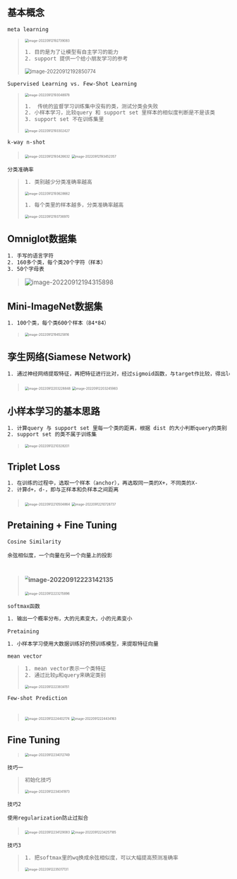 

## 基本概念

`meta learning`

> <img src="pic\image-20220912192739083.png" alt="image-20220912192739083" style="zoom:50%;" />
>
> ```tex
> 1. 目的是为了让模型有自主学习的能力
> 2. support 提供一个给小朋友学习的参考
> ```
>
> <img src="pic\image-20220912192850774.png" alt="image-20220912192850774" style="zoom:80%;" />



`Supervised Learning vs. Few-Shot Learning`

> <img src="pic\image-20220912193048978.png" alt="image-20220912193048978" style="zoom:50%;" />
>
> ```tex
> 1.  传统的监督学习训练集中没有的类，测试分类会失败
> 2. 小样本学习，比较query 和 support set 里样本的相似度判断是不是该类
> 3. support set 不在训练集里
> ```
>
> <img src="pic\image-20220912193302427.png" alt="image-20220912193302427" style="zoom:50%;" />

`k-way n-shot`

> <img src="pic\image-20220912193426632.png" alt="image-20220912193426632" style="zoom:50%;" />
>
> <img src="pic\image-20220912193452357.png" alt="image-20220912193452357" style="zoom:50%;" />

`分类准确率`

> ```tex
> 1. 类别越少分类准确率越高
> ```
>
> <img src="pic\image-20220912193628662.png" alt="image-20220912193628662" style="zoom:50%;" />
>
> ```tex
> 1. 每个类里的样本越多，分类准确率越高
> ```
>
> <img src="pic\image-20220912193736970.png" alt="image-20220912193736970" style="zoom:50%;" />



## Omniglot数据集

```tex
1. 手写的语言字符
2. 160多个类，每个类20个字符（样本）
3. 50个字母表
```

> ![image-20220912194315898](F:\Typora\论文\0.小样本学习基本概念.assets\image-20220912194315898.png)

## Mini-ImageNet数据集

```tex
1. 100个类，每个类600个样本（84*84）
```

> <img src="pic/image-20220912194525816.png" alt="image-20220912194525816" style="zoom:50%;" />



## 孪生网络(Siamese Network)

```tex
1. 通过神经网络提取特征，再把特征进行比对，经过sigmoid函数，与target作比较，得出loss反过来更新网络
```

> <img src="pic\image-20220912203228848.png" alt="image-20220912203228848" style="zoom:50%;" />
>
> <img src="pic\image-20220912203245983.png" alt="image-20220912203245983" style="zoom:50%;" />



## 小样本学习的基本思路

```tex
1. 计算query 与 support set 里每一个类的距离，根据 dist 的大小判断query的类别
2. support set 的类不属于训练集
```

> <img src="pic\image-20220912210328201.png" alt="image-20220912210328201" style="zoom:50%;" />

## Triplet Loss

```tex
1. 在训练的过程中，选取一个样本（anchor），再选取同一类的X+，不同类的X-
2. 计算d+，d-，即与正样本和负样本之间距离
```

> <img src="pic\image-20220912210504864.png" alt="image-20220912210504864" style="zoom:50%;" />
>
> <img src="pic\image-20220912210728737.png" alt="image-20220912210728737" style="zoom:50%;" />

## Pretaining + Fine Tuning 

`Cosine Similarity`

```
余弦相似度，一个向量在另一个向量上的投影
```

> # <img src="pic\image-20220912223142135.png" alt="image-20220912223142135" style="zoom:50%;" />
>
> <img src="pic\image-20220912223215896.png" alt="image-20220912223215896" style="zoom:50%;" />

`softmax函数`

```tex
1. 输出一个概率分布，大的元素变大，小的元素变小
```

`Pretaining`

```tex
1. 小样本学习使用大数据训练好的预训练模型，来提取特征向量
```

`mean vector`

> ```tex
> 1. mean vector表示一个类特征
> 2. 通过比较μ和query来确定类别
> ```
>
> <img src="pic\image-20220912223834151.png" alt="image-20220912223834151" style="zoom:50%;" />

`Few-shot Prediction`

```

```

> <img src="pic\image-20220912224402174.png" alt="image-20220912224402174" style="zoom:50%;" />
>
> <img src="pic\image-20220912224434163.png" alt="image-20220912224434163" style="zoom:50%;" />

## Fine Tuning 

> <img src="pic\image-20220912234012749.png" alt="image-20220912234012749" style="zoom:50%;" />
>
> 

`技巧一`

> ```tex
> 初始化技巧
> ```
>
> <img src="pic\image-20220912234041973.png" alt="image-20220912234041973" style="zoom:50%;" />

`技巧2`

```
使用regularization防止过拟合
```

>  <img src="pic\image-20220912234129083.png" alt="image-20220912234129083" style="zoom:50%;" />
>
> <img src="pic\image-20220912234257185.png" alt="image-20220912234257185" style="zoom:50%;" />

`技巧3`

> ```tex
> 1. 把softmax里的wq换成余弦相似度，可以大幅提高预测准确率
> ```
>
> <img src="pic\image-20220912235017131.png" alt="image-20220912235017131" style="zoom:50%;" />
